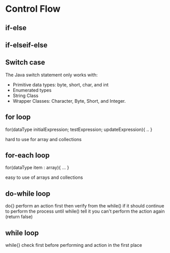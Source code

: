 # Control Flow

## if-else

## if-elseif-else

## Switch case

The Java switch statement only works with:

- Primitive data types: byte, short, char, and int
- Enumerated types
- String Class
- Wrapper Classes: Character, Byte, Short, and Integer.

## for loop

for(dataType initialExpression; testExpression; updateExpression){
..
}

hard to use for array and collections

## for-each loop

for(dataType item : array){
...
}

easy to use of arrays and collections

## do-while loop

do{} perform an action first then verify from the while() if it should continue to perform the process until while() tell it you can't perform the action again (return false)

## while loop

while{} check first before performing and action in the first place
